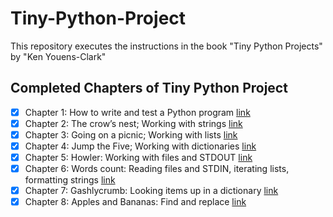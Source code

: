 # Tiny-Python-Project
This repository executes the instructions in the book "Tiny Python Projects" by "Ken Youens-Clark"

## Completed Chapters of Tiny Python Project
- [x] Chapter 1: How to write and test a Python program [link](https://github.com/Akawi85/Tiny-Python-Project/tree/main/01_hello)
- [x] Chapter 2: The crow’s nest; Working with strings [link](https://github.com/Akawi85/Tiny-Python-Project/tree/main/02_crowsnest)
- [x] Chapter 3: Going on a picnic; Working with lists [link](https://github.com/Akawi85/Tiny-Python-Project/tree/main/03_picnic)
- [x] Chapter 4: Jump the Five; Working with dictionaries [link](https://github.com/Akawi85/Tiny-Python-Project/tree/main/04_jump_the_five)
- [x] Chapter 5: Howler: Working with files and STDOUT [link](https://github.com/Akawi85/Tiny-Python-Project/tree/main/05_howler)
- [x] Chapter 6: Words count: Reading files and STDIN, iterating lists, formatting strings [link](https://github.com/Akawi85/Tiny-Python-Project/tree/main/06_wc)
- [x] Chapter 7: Gashlycrumb: Looking items up in a dictionary [link](https://github.com/Akawi85/Tiny-Python-Project/tree/main/07_gashlycrumb)
- [x] Chapter 8: Apples and Bananas: Find and replace [link]()
